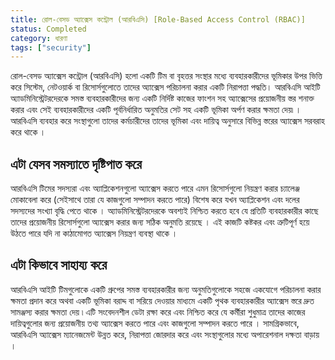 ```yaml
---
title: রোল-বেসড অ্যাক্সেস কন্ট্রোল (আরবিএসি) [Role-Based Access Control (RBAC)]
status: Completed
category: ধারণা 
tags: ["security"]
---
```


রোল-বেসড অ্যাক্সেস কন্ট্রোল (আরবিএসি) হলো একটি টিম বা বৃহত্তর সংস্থার মধ্যে ব্যবহারকারীদের ভূমিকার উপর ভিত্তি করে সিস্টেম, নেটওয়ার্ক বা রিসোর্সগুলোতে তাদের অ্যাক্সেস পরিচালনা করার একটি নিরাপত্তা পদ্ধতি।
আরবিএসি আইটি অ্যাডমিনিস্ট্রেটরদেরকে সমস্ত ব্যবহারকারীদের জন্য একটি নির্দিষ্ট কাজের ফাংশন সহ অ্যাক্সেসের প্রয়োজনীয় স্তর শনাক্ত করার এবং সেই ব্যবহারকারীদের একটি পূর্বনির্ধারিত অনুমতির সেট সহ একটি ভূমিকা অর্পণ করার ক্ষমতা দেয়৷ ।
আরবিএসি ব্যবহার করে সংস্থাগুলো তাদের কর্মচারীদের তাদের ভূমিকা এবং দায়িত্ব অনুসারে বিভিন্ন স্তরের অ্যাক্সেস সরবরাহ করে থাকে ।

## এটা যেসব সমস্যাতে দৃষ্টিপাত করে

আরবিএসি টিমের সদস্যরা এবং অ্যাপ্লিকেশনগুলো অ্যাক্সেস করতে পারে এমন রিসোর্সগুলো নিয়ন্ত্রণ করার চ্যালেঞ্জ মোকাবেলা করে 
(সেইসাথে তারা যে কাজগুলো সম্পাদন করতে পারে) বিশেষ করে যখন অ্যাপ্লিকেশন এবং দলের সদস্যদের সংখ্যা বৃদ্ধি পেতে থাকে ।
অ্যাডমিনিস্ট্রেটরদেরকে অবশ্যই নিশ্চিত করতে হবে যে প্রতিটি ব্যবহারকারীর কাছে  তাদের  প্রয়োজনীয় রিসোর্সগুলো অ্যাক্সেস করার জন্য সঠিক অনুমতি রয়েছে ।
এই কাজটি কষ্টকর এবং ত্রুটিপূর্ণ হয়ে উঠতে পারে যদি না কাঠামোগত অ্যাক্সেস নিয়ন্ত্রণ ব্যবস্থা থাকে ।


## এটা কিভাবে সাহায্য করে

আরবিএসি আইটি টিমগুলোকে একটি গ্রুপের সমস্ত ব্যবহারকারীর জন্য অনুমতিগুলোকে সহজে একযোগে পরিচালনা করার ক্ষমতা প্রদান করে অথবা একটি ভূমিকা বরাদ্দ বা সরিয়ে দেওয়ার মাধ্যমে একটি পৃথক ব্যবহারকারীর অ্যাক্সেস স্তরে দ্রুত সামঞ্জস্য করার ক্ষমতা দেয় ৷
এটি সংবেদনশীল ডেটা রক্ষা করে এবং নিশ্চিত করে যে কর্মীরা শুধুমাত্র তাদের কাজের দায়িত্বগুলোর জন্য  প্রয়োজনীয় তথ্য অ্যাক্সেস করতে পারে এবং কাজগুলো সম্পাদন করতে পারে ।
সামগ্রিকভাবে, আরবিএসি অ্যাক্সেস ম্যানেজমেন্ট উন্নত করে, নিরাপত্তা জোরদার করে এবং সংস্থাগুলোর মধ্যে অপারেশনাল দক্ষতা বাড়ায় ।

